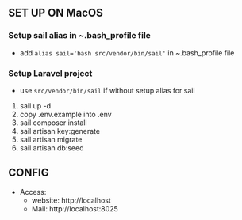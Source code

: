 
## SET UP ON MacOS

### Setup sail alias in ~.bash_profile file
 - add `alias sail='bash src/vendor/bin/sail'` in ~.bash_profile file

### Setup Laravel project
 -  use `src/vendor/bin/sail` if without setup alias for sail

1. sail up -d
2. copy .env.example into .env
3. sail composer install
4. sail artisan key:generate
5. sail artisan migrate
6. sail artisan db:seed

## CONFIG
- Access:
   + website: http://localhost
   + Mail: http://localhost:8025

